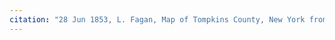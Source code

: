 ```yaml
---
citation: "28 Jun 1853, L. Fagan, Map of Tompkins County, New York from actual surveys. Cornell University Library Maps and Geospatial Information Collection. Cropped."
---
```



